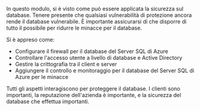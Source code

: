 In questo modulo, si è visto come può essere applicata la sicurezza sul database. Tenere presente che qualsiasi vulnerabilità di protezione ancora rende il database vulnerabile. È importante assicurarsi di che disporre di tutto il possibile per ridurre le minacce per il database.

Si è appreso come:

- Configurare il firewall per il database del Server SQL di Azure
- Controllare l'accesso utente a livello di database e Active Directory
- Gestire la crittografia tra il client e server
- Aggiungere il controllo e monitoraggio per il database del Server SQL di Azure per le minacce

Tutti gli aspetti interagiscono per proteggere il database. I clienti sono importanti, la reputazione dell'azienda è importante, e la sicurezza del database che effettua importanti.
